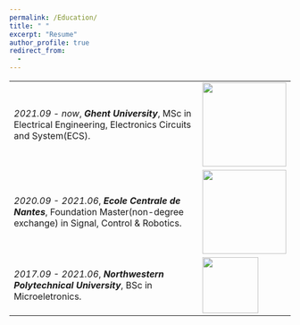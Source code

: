 ```yaml
---
permalink: /Education/
title: " "
excerpt: "Resume"
author_profile: true
redirect_from: 
  - 
---
```


|||
|-----------|------|
| *2021.09 - now*, ***Ghent University***, MSc in Electrical Engineering, Electronics Circuits and System(ECS). | <img src="https://styleguide.ugent.be/files/uploads/logo_UGent_EN_RGB_2400_kleur_witbg.png" width="150"> |
| *2020.09 - 2021.06*, ***Ecole Centrale de Nantes***, Foundation Master(non-degree exchange) in Signal, Control & Robotics. | <img src="https://upload.wikimedia.org/wikipedia/fr/c/c0/Logo_ECN.svg" width="150"> |
| *2017.09 - 2021.06*, ***Northwestern Polytechnical University***, BSc in Microeletronics. | <img src="https://upload.wikimedia.org/wikipedia/zh/thumb/a/ac/Northwestern_Polytechnical_University_badge.svg/320px-Northwestern_Polytechnical_University_badge.svg.png?1679150883585" width="100"> |





<!-- 
<base target = "_parent" />
<embed src="../assets/Xiaoke_Wang_Resume.pdf" target="_blank" width="800px" height="2100px" /> -->
